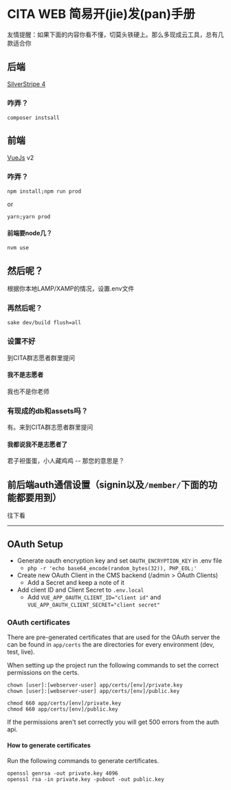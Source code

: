 # CITA WEB 简易开(jie)发(pan)手册
友情提醒：如果下面的内容你看不懂，切莫头铁硬上。那么多现成云工具，总有几款适合你

## 后端
[SilverStripe 4](https://docs.silverstripe.org/en/4/)

### 咋弄？
```
composer instsall
```

## 前端
[VueJs](https://v2.vuejs.org/) v2

### 咋弄？
```
npm install;npm run prod
```
or
```
yarn;yarn prod
```

#### 前端要node几？
```
nvm use
```

## 然后呢？
根据你本地LAMP/XAMP的情况，设置.env文件


### 再然后呢？
```
sake dev/build flush=all
```

### 设置不好
到CITA群志愿者群里提问


#### 我不是志愿者
我也不是你老师


### 有现成的db和assets吗？
有。来到CITA群志愿者群里提问


#### 我都说我不是志愿者了
君子袒蛋蛋，小人藏鸡鸡 -- 那您的意思是？


## 前后端auth通信设置（signin以及`/member/`下面的功能都要用到）
往下看

------

## OAuth Setup
- Generate oauth encryption key and set `OAUTH_ENCRYPTION_KEY` in .env file
    - `php -r 'echo base64_encode(random_bytes(32)), PHP_EOL;'`
- Create new OAuth Client in the CMS backend (/admin > OAuth Clients)
    - Add a Secret and keep a note of it
- Add client ID and Client Secret to `.env.local`
    - Add `VUE_APP_OAUTH_CLIENT_ID="client id"` and `VUE_APP_OAUTH_CLIENT_SECRET="client secret"`

### OAuth certificates

There are pre-generated certificates that are used for the OAuth server the can be found in `app/certs` the are directories
for every environment (dev, test, live).

When setting up the project run the following commands to set the correct permissions on the certs.

    chown [user]:[webserver-user] app/certs/[env]/private.key
    chown [user]:[webserver-user] app/certs/[env]/public.key

    chmod 660 app/certs/[env]/private.key
    chmod 660 app/certs/[env]/public.key

If the permissions aren't set correctly you will get 500 errors from the auth api.

#### How to generate certificates

Run the following commands to generate certificates.

    openssl genrsa -out private.key 4096
    openssl rsa -in private.key -pubout -out public.key
